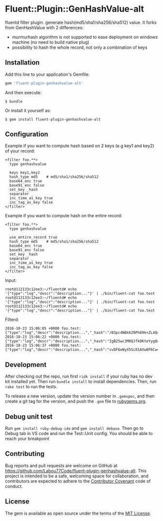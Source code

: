 # Fluent::Plugin::GenHashValue-alt

fluentd filter plugin.
generate hash(md5/sha1/sha256/sha512) value. It forks from GenHashValue with 2 differences:
- murmurhash algorithm is not supported to ease deployment on windows machine (no need to build native plug)
- possibility to hash the whole record, not only a combination of keys

## Installation

Add this line to your application's Gemfile:

```ruby
gem 'fluent-plugin-genhashvalue-alt'
```

And then execute:

    $ bundle

Or install it yourself as:

    $ gem install fluent-plugin-genhashvalue-alt


## Configuration

Example if you want to compute hash based on 2 keys (e.g key1 and key2) of your record:

    <filter foo.**>
      type genhashvalue

      keys key1,key2
      hash_type md5    # md5/sha1/sha256/sha512
      base64_enc true
      base91_enc false
      set_key _hash
      separator _
      inc_time_as_key true
      inc_tag_as_key false
    </filter>

Example if you want to compute hash on the entire record:

    <filter foo.**>
      type genhashvalue

      use_entire_record true
      hash_type md5    # md5/sha1/sha256/sha512
      base64_enc true
      base91_enc false
      set_key _hash
      separator _
      inc_time_as_key true
      inc_tag_as_key false
    </filter>
    


Input:

    root@112133c12ee3:~/fluentd# echo '{"type":"log","descr":"description..."}' | ./bin/fluent-cat foo.test
    root@112133c12ee3:~/fluentd# echo '{"type":"log","descr":"description..."}' | ./bin/fluent-cat foo.test
    root@112133c12ee3:~/fluentd# echo '{"type":"log","descr":"description..."}' | ./bin/fluent-cat foo.test

Filterd:

    2016-10-23 15:06:05 +0000 foo.test: {"type":"log","descr":"description...","_hash":"/B3pc4NBk6Z9Ph89k+ZL4Q=="}
    2016-10-23 15:06:22 +0000 foo.test: {"type":"log","descr":"description...","_hash":"IgB25wc3M0QJfk0KteYygQ=="}
    2016-10-23 15:06:37 +0000 foo.test: {"type":"log","descr":"description...","_hash":"vvDF6eWyX5Sc01AVw8P6Cw=="}


## Development

After checking out the repo, run first `ridk install` if your ruby has no dev kit installed yet. Then run `bundle install` to install dependencies. Then, run `rake test` to run the tests. 

To release a new version, update the version number in `.gemspec`, and then create a git tag for the version, and push the `.gem` file to [rubygems.org](https://rubygems.org).

## Debug unit test
Run `gem install ruby-debug-ide` and `gem install debase`.
Then go to Debug tab in VS code and run the Test::Unit config. You should be able to reach your breakpoint

## Contributing

Bug reports and pull requests are welcome on GitHub at https://github.com/Labou77Code/fluent-plugin-genhashvalue-alt. This project is intended to be a safe, welcoming space for collaboration, and contributors are expected to adhere to the [Contributor Covenant](http://contributor-covenant.org) code of conduct.


## License

The gem is available as open source under the terms of the [MIT License](http://opensource.org/licenses/MIT).

